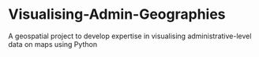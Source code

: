 # Visualising-Admin-Geographies
A geospatial project to develop expertise in visualising administrative-level data on maps using Python
